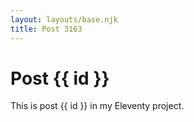 ```yaml
---
layout: layouts/base.njk
title: Post 3163
---
```


# Post {{ id }}

This is post {{ id }} in my Eleventy project.
